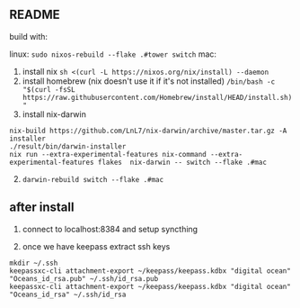 ## README

build with:

linux: `sudo nixos-rebuild --flake .#tower switch`
mac: 
  1. install nix `sh <(curl -L https://nixos.org/nix/install) --daemon`
  1. install homebrew (nix doesn't use it if it's not installed) `/bin/bash -c "$(curl -fsSL https://raw.githubusercontent.com/Homebrew/install/HEAD/install.sh)"`
  2. install nix-darwin 
  ```
nix-build https://github.com/LnL7/nix-darwin/archive/master.tar.gz -A installer
./result/bin/darwin-installer
 nix run --extra-experimental-features nix-command --extra-experimental-features flakes  nix-darwin -- switch --flake .#mac
  ```
  2. `darwin-rebuild switch --flake .#mac`


## after install

1. connect to localhost:8384 and setup syncthing

2. once we have keepass extract ssh keys

```
mkdir ~/.ssh
keepassxc-cli attachment-export ~/keepass/keepass.kdbx "digital ocean" "Oceans_id_rsa.pub" ~/.ssh/id_rsa.pub
keepassxc-cli attachment-export ~/keepass/keepass.kdbx "digital ocean" "Oceans_id_rsa" ~/.ssh/id_rsa
````




